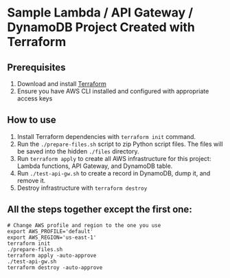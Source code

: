 # Sample Lambda / API Gateway / DynamoDB Project Created with Terraform

## Prerequisites
1. Download and install [Terraform](https://developer.hashicorp.com/terraform/install)
2. Ensure you have AWS CLI installed and configured with appropriate access keys

## How to use
1. Install Terraform dependencies with ``terraform init`` command.
2. Run the ``./prepare-files.sh`` script to zip Python script files. The files will be saved into the hidden ``./files`` directory.
3. Run ``terraform apply`` to create all AWS infrastructure for this project: Lambda functions, API Gateway, and DynamoDB table.
4. Run ``./test-api-gw.sh`` to create a record in DynamoDB, dump it, and remove it.
5. Destroy infrastructure with ``terraform destroy``

## All the steps together except the first one:

```
# Change AWS profile and region to the one you use
export AWS_PROFILE='default'
export AWS_REGION='us-east-1'
terraform init
./prepare-files.sh
terraform apply -auto-approve
./test-api-gw.sh
terraform destroy -auto-approve
```
